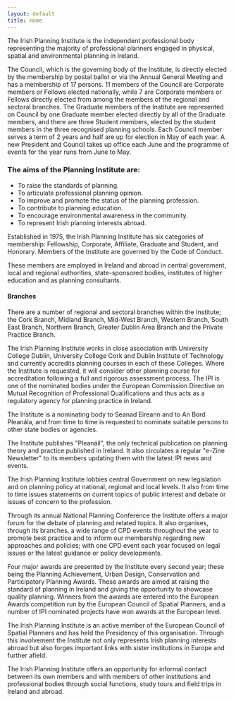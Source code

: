 ```yaml
---
layout: default
title: Home
---
```

The Irish Planning Institute is the independent professional body representing the majority of professional planners engaged in physical, spatial and environmental planning in Ireland.

The Council, which is the governing body of the Institute, is directly elected by the membership by postal ballot or via the Annual General Meeting and has a membership of 17 persons. 11 members of the Council are Corporate members or Fellows elected nationally, while 7 are Corporate members or Fellows directly elected from among the members of the regional and sectoral branches. The Graduate members of the Institute are represented on Council by one Graduate member elected directly by all of the Graduate members, and there are three Student members, elected by the student members in the three recognised planning schools. Each Council member serves a term of 2 years and half are up for election in May of each year. A new President and Council takes up office each June and the programme of events for the year runs from June to May.

### The aims of the Planning Institute are:

* To raise the standards of planning.
* To articulate professional planning opinion.
* To improve and promote the status of the planning profession.
* To contribute to planning education.
* To encourage environmental awareness in the community.
* To represent Irish planning interests abroad.

Established in 1975, the Irish Planning Institute has six categories of membership: Fellowship, Corporate, Affiliate, Graduate and Student, and Honorary. Members of the Institute are governed by the Code of Conduct.

These members are employed in Ireland and abroad in central government, local and regional authorities, state-sponsored bodies, institutes of higher education and as planning consultants.

#### Branches
There are a number of regional and sectoral branches within the Institute; the Cork Branch, Midland Branch, Mid-West Branch, Western Branch, South East Branch, Northern Branch, Greater Dublin Area Branch and the Private Practice Branch.

The Irish Planning Institute works in close association with University College Dublin, University College Cork and Dublin Institute of Technology and currently accredits planning courses in each of these Colleges. Where the Institute is requested, it will consider other planning course for accreditation following a full and rigorous assessment process. The IPI is one of the nominated bodies under the European Commission Directive on Mutual Recognition of Professional Qualifications and thus acts as a regulatory agency for planning practice in Ireland.

The Institute is a nominating body to Seanad Eireann and to An Bord Pleanála, and from time to time is requested to nominate suitable persons to other state bodies or agencies.

The Institute publishes "Pleanáil", the only technical publication on planning theory and practice published in Ireland. It also circulates a regular "e-Zine Newsletter" to its members updating them with the latest IPI news and events.

The Irish Planning Institute lobbies central Government on new legislation and on planning policy at national, regional and local levels. It also from time to time issues statements on current topics of public interest and debate or issues of concern to the profession.

Through its annual National Planning Conference the Institute offers a major forum for the debate of planning and related topics. It also organises, through its branches, a wide range of CPD events throughout the year to promote best practice and to inform our membership regarding new approaches and policies; with one CPD event each year focused on legal issues or the latest guidance or policy developments.

Four major awards are presented by the Institute every second year; these being the Planning Achievement, Urban Design, Conservation and Participatory Planning Awards. These awards are aimed at raising the standard of planning in Ireland and giving the opportunity to showcase quality planning. Winners from the awards are entered into the European Awards competition run by the European Council of Spatial Planners, and a number of IPI nominated projects have won awards at the European level.

The Irish Planning Institute is an active member of the European Council of Spatial Planners and has held the Presidency of this organisation. Through this involvement the Institute not only represents Irish planning interests abroad but also forges important links with sister institutions in Europe and further afield.

The Irish Planning Institute offers an opportunity for informal contact between its own members and with members of other institutions and professional bodies through social functions, study tours and field trips in Ireland and abroad.
